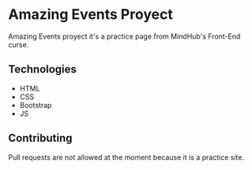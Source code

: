 # Amazing Events Proyect

Amazing Events proyect it's a practice page from MindHub's Front-End curse.

## Technologies

- HTML
- CSS
- Bootstrap
- JS

## Contributing

Pull requests are not allowed at the moment because it is a practice site.